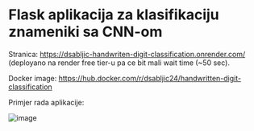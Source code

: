 # Flask aplikacija za klasifikaciju znameniki sa CNN-om

Stranica: https://dsabljic-handwriten-digit-classification.onrender.com/ (deployano na render free tier-u pa ce bit mali wait time (~50 sec).

Docker image: https://hub.docker.com/r/dsabljic24/handwritten-digit-classification

Primjer rada aplikacije:

![image](https://github.com/dsabljic/Handwritten-Digit-Classification/assets/83828394/95d4c81a-fd2e-41f1-bae4-7bb642c6e4a9)
